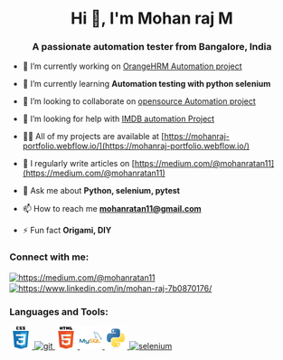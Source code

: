 <h1 align="center">Hi 👋, I'm Mohan raj M</h1>
<h3 align="center">A passionate automation tester from Bangalore, India</h3>

- 🔭 I’m currently working on [OrangeHRM Automation project](https://github.com/Mohanguvi/Automation-Project_OrangeHRM.git)

- 🌱 I’m currently learning **Automation testing with python selenium**

- 👯 I’m looking to collaborate on [opensource Automation project](https://github.com/Mohanguvi/Automation-Project_DDF-method.git)

- 🤝 I’m looking for help with [IMDB automation Project](https://github.com/Mohanguvi/Automation-project_POM-method.git)

- 👨‍💻 All of my projects are available at [https://mohanraj-portfolio.webflow.io/](https://mohanraj-portfolio.webflow.io/)

- 📝 I regularly write articles on [https://medium.com/@mohanratan11](https://medium.com/@mohanratan11)

- 💬 Ask me about **Python, selenium, pytest**

- 📫 How to reach me **mohanratan11@gmail.com**

- ⚡ Fun fact **Origami, DIY**

<h3 align="left">Connect with me:</h3>
<p align="left">
<a href="https://dev.to/https://medium.com/@mohanratan11" target="blank"><img align="center" src="https://raw.githubusercontent.com/rahuldkjain/github-profile-readme-generator/master/src/images/icons/Social/devto.svg" alt="https://medium.com/@mohanratan11" height="30" width="40" /></a>
<a href="https://linkedin.com/in/https://www.linkedin.com/in/mohan-raj-7b0870176/" target="blank"><img align="center" src="https://raw.githubusercontent.com/rahuldkjain/github-profile-readme-generator/master/src/images/icons/Social/linked-in-alt.svg" alt="https://www.linkedin.com/in/mohan-raj-7b0870176/" height="30" width="40" /></a>
</p>

<h3 align="left">Languages and Tools:</h3>
<p align="left"> <a href="https://www.w3schools.com/css/" target="_blank" rel="noreferrer"> <img src="https://raw.githubusercontent.com/devicons/devicon/master/icons/css3/css3-original-wordmark.svg" alt="css3" width="40" height="40"/> </a> <a href="https://git-scm.com/" target="_blank" rel="noreferrer"> <img src="https://www.vectorlogo.zone/logos/git-scm/git-scm-icon.svg" alt="git" width="40" height="40"/> </a> <a href="https://www.w3.org/html/" target="_blank" rel="noreferrer"> <img src="https://raw.githubusercontent.com/devicons/devicon/master/icons/html5/html5-original-wordmark.svg" alt="html5" width="40" height="40"/> </a> <a href="https://www.mysql.com/" target="_blank" rel="noreferrer"> <img src="https://raw.githubusercontent.com/devicons/devicon/master/icons/mysql/mysql-original-wordmark.svg" alt="mysql" width="40" height="40"/> </a> <a href="https://www.python.org" target="_blank" rel="noreferrer"> <img src="https://raw.githubusercontent.com/devicons/devicon/master/icons/python/python-original.svg" alt="python" width="40" height="40"/> </a> <a href="https://www.selenium.dev" target="_blank" rel="noreferrer"> <img src="https://raw.githubusercontent.com/detain/svg-logos/780f25886640cef088af994181646db2f6b1a3f8/svg/selenium-logo.svg" alt="selenium" width="40" height="40"/> </a> </p>
